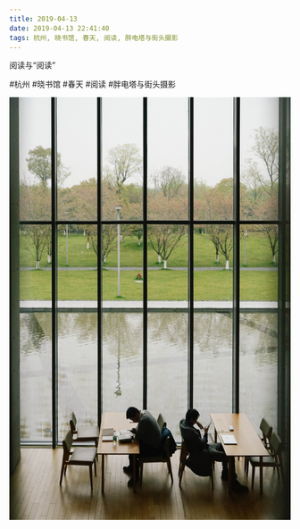 ```yaml
---
title: 2019-04-13
date: 2019-04-13 22:41:40
tags: 杭州, 晓书馆, 春天, 阅读, 胖电塔与街头摄影
---
```


<p>阅读与“阅读”</p>

#杭州 #晓书馆 #春天 #阅读 #胖电塔与街头摄影

![](/assets/images/2019/04/2572d57c3f852a207064f26317a03ccc.jpg)
